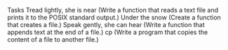 Tasks
Tread lightly, she is near (Write a function that reads a text file and prints it to the POSIX standard output.)
Under the snow (Create a function that creates a file.)
Speak gently, she can hear (Write a function that appends text at the end of a file.)
cp (Write a program that copies the content of a file to another file.)
